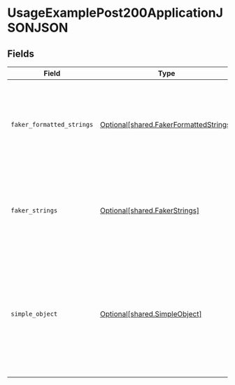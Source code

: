 # UsageExamplePost200ApplicationJSONJSON


## Fields

| Field                                                                                                                                                             | Type                                                                                                                                                              | Required                                                                                                                                                          | Description                                                                                                                                                       |
| ----------------------------------------------------------------------------------------------------------------------------------------------------------------- | ----------------------------------------------------------------------------------------------------------------------------------------------------------------- | ----------------------------------------------------------------------------------------------------------------------------------------------------------------- | ----------------------------------------------------------------------------------------------------------------------------------------------------------------- |
| `faker_formatted_strings`                                                                                                                                         | [Optional[shared.FakerFormattedStrings]](../../models/shared/fakerformattedstrings.md)                                                                            | :heavy_minus_sign:                                                                                                                                                | A set of strings with format values that lead to relevant examples being generated for them                                                                       |
| `faker_strings`                                                                                                                                                   | [Optional[shared.FakerStrings]](../../models/shared/fakerstrings.md)                                                                                              | :heavy_minus_sign:                                                                                                                                                | A set of strings with fieldnames that lead to relevant examples being generated for them                                                                          |
| `simple_object`                                                                                                                                                   | [Optional[shared.SimpleObject]](../../models/shared/simpleobject.md)                                                                                              | :heavy_minus_sign:                                                                                                                                                | A simple object that uses all our supported primitive types and enums and has optional properties.<br/><br/>[A link to the external docs.](https://docs.speakeasyapi.dev) |